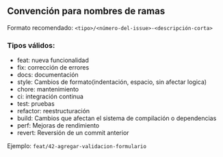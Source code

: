 ## Convención para nombres de ramas

Formato recomendado:
`<tipo>/<número-del-issue>-<descripción-corta>`

### Tipos válidos:
- feat: nueva funcionalidad
- fix: corrección de errores
- docs: documentación
- style: Cambios de formato(indentación, espacio, sin afectar logica)
- chore: mantenimiento
- ci: integración continua
- test: pruebas
- refactor: reestructuración
- build: Cambios que afectan el sistema de compilación o dependencias
- perf: Mejoras de rendimiento
- revert: Reversión de un commit anterior



Ejemplo:
`feat/42-agregar-validacion-formulario`
